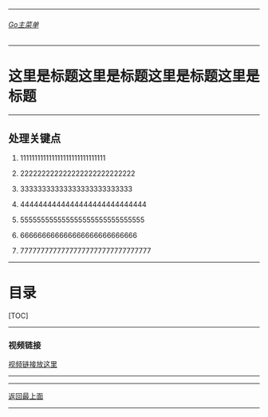 ___________________________________________________________________________________________
###### [Go主菜单](../MainMenu.md)
___________________________________________________________________________________________

# 这里是标题这里是标题这里是标题这里是标题

___________________________________________________________________________________________

## 处理关键点

1. 111111111111111111111111111111

2. 222222222222222222222222222

3. 33333333333333333333333333

4. 4444444444444444444444444444

5. 555555555555555555555555555555

6. 666666666666666666666666666

7. 77777777777777777777777777777777

___________________________________________________________________________________________

# 目录


[TOC]

___________________________________________________________________________________________

### 视频链接

[视频链接放这里](链接放这里)

___________________________________________________________________________________________



















___________________________________________________________________________________________

[返回最上面](#Go主菜单)

___________________________________________________________________________________________